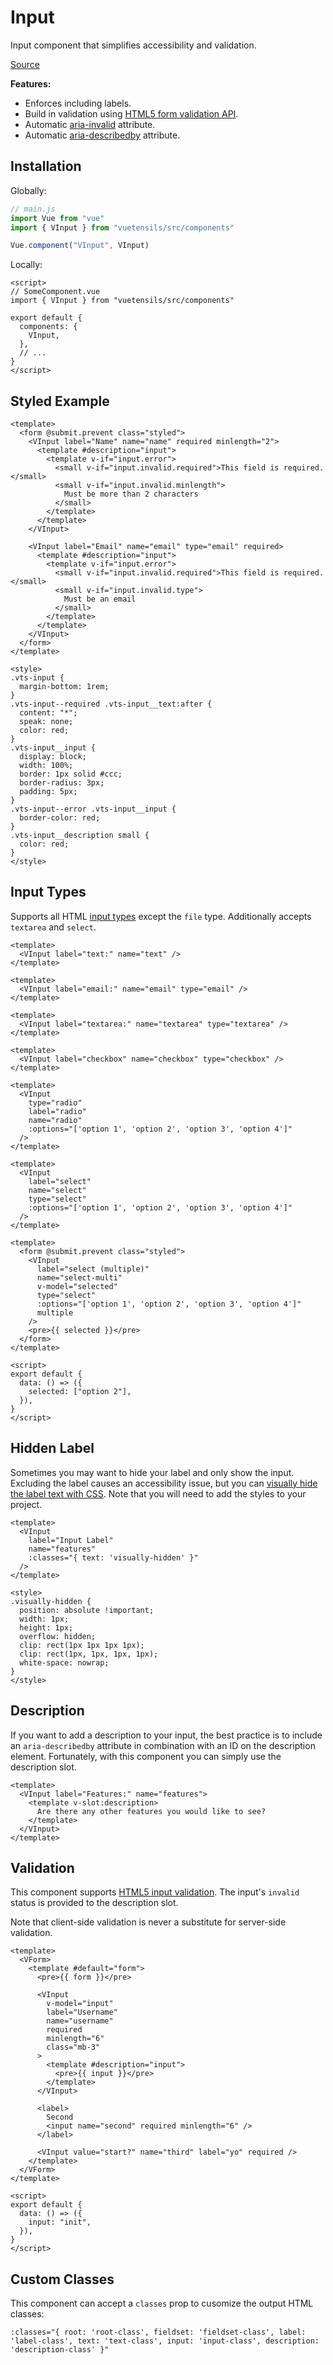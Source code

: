 # Input

Input component that simplifies accessibility and validation.

[Source](https://github.com/Stegosource/vuetensils/blob/master/src/components/VInput/VInput.vue)

**Features:**

- Enforces including labels.
- Build in validation using [HTML5 form validation API](https://developer.mozilla.org/en-US/docs/Learn/Forms/Form_validation).
- Automatic [aria-invalid](https://developer.mozilla.org/en-US/docs/Web/Accessibility/ARIA/ARIA_Techniques/Using_the_aria-invalid_attribute) attribute.
- Automatic [aria-describedby](https://developer.mozilla.org/en-US/docs/Web/Accessibility/ARIA/ARIA_Techniques/Using_the_aria-describedby_attribute) attribute.

## Installation

Globally:

```js
// main.js
import Vue from "vue"
import { VInput } from "vuetensils/src/components"

Vue.component("VInput", VInput)
```

Locally:

```vue
<script>
// SomeComponent.vue
import { VInput } from "vuetensils/src/components"

export default {
  components: {
    VInput,
  },
  // ...
}
</script>
```

## Styled Example

```vue live
<template>
  <form @submit.prevent class="styled">
    <VInput label="Name" name="name" required minlength="2">
      <template #description="input">
        <template v-if="input.error">
          <small v-if="input.invalid.required">This field is required.</small>
          <small v-if="input.invalid.minlength">
            Must be more than 2 characters
          </small>
        </template>
      </template>
    </VInput>

    <VInput label="Email" name="email" type="email" required>
      <template #description="input">
        <template v-if="input.error">
          <small v-if="input.invalid.required">This field is required.</small>
          <small v-if="input.invalid.type">
            Must be an email
          </small>
        </template>
      </template>
    </VInput>
  </form>
</template>

<style>
.vts-input {
  margin-bottom: 1rem;
}
.vts-input--required .vts-input__text:after {
  content: "*";
  speak: none;
  color: red;
}
.vts-input__input {
  display: block;
  width: 100%;
  border: 1px solid #ccc;
  border-radius: 3px;
  padding: 5px;
}
.vts-input--error .vts-input__input {
  border-color: red;
}
.vts-input__description small {
  color: red;
}
</style>
```

## Input Types

Supports all HTML [input types](https://developer.mozilla.org/en-US/docs/Web/HTML/Element/Input#Form_%3Cinput%3E_types) except the `file` type. Additionally accepts `textarea` and `select`.

```vue live
<template>
  <VInput label="text:" name="text" />
</template>
```

```vue live
<template>
  <VInput label="email:" name="email" type="email" />
</template>
```

```vue live
<template>
  <VInput label="textarea:" name="textarea" type="textarea" />
</template>
```

```vue live
<template>
  <VInput label="checkbox" name="checkbox" type="checkbox" />
</template>
```

```vue live
<template>
  <VInput
    type="radio"
    label="radio"
    name="radio"
    :options="['option 1', 'option 2', 'option 3', 'option 4']"
  />
</template>
```

```vue live
<template>
  <VInput
    label="select"
    name="select"
    type="select"
    :options="['option 1', 'option 2', 'option 3', 'option 4']"
  />
</template>
```

```vue live
<template>
  <form @submit.prevent class="styled">
    <VInput
      label="select (multiple)"
      name="select-multi"
      v-model="selected"
      type="select"
      :options="['option 1', 'option 2', 'option 3', 'option 4']"
      multiple
    />
    <pre>{{ selected }}</pre>
  </form>
</template>

<script>
export default {
  data: () => ({
    selected: ["option 2"],
  }),
}
</script>
```

## Hidden Label

Sometimes you may want to hide your label and only show the input. Excluding the label causes an accessibility issue, but you can [visually hide the label text with CSS](https://a11yproject.com/posts/how-to-hide-content/). Note that you will need to add the styles to your project.

```vue live
<template>
  <VInput
    label="Input Label"
    name="features"
    :classes="{ text: 'visually-hidden' }"
  />
</template>

<style>
.visually-hidden {
  position: absolute !important;
  width: 1px;
  height: 1px;
  overflow: hidden;
  clip: rect(1px 1px 1px 1px);
  clip: rect(1px, 1px, 1px, 1px);
  white-space: nowrap;
}
</style>
```

## Description

If you want to add a description to your input, the best practice is to include an `aria-describedby` attribute in combination with an ID on the description element. Fortunately, with this component you can simply use the description slot.

```vue live
<template>
  <VInput label="Features:" name="features">
    <template v-slot:description>
      Are there any other features you would like to see?
    </template>
  </VInput>
</template>
```

## Validation

This component supports [HTML5 input validation](https://developer.mozilla.org/en-US/docs/Learn/HTML/Forms/Form_validation). The input's `invalid` status is provided to the description slot.

Note that client-side validation is never a substitute for server-side validation.

```vue live
<template>
  <VForm>
    <template #default="form">
      <pre>{{ form }}</pre>

      <VInput
        v-model="input"
        label="Username"
        name="username"
        required
        minlength="6"
        class="mb-3"
      >
        <template #description="input">
          <pre>{{ input }}</pre>
        </template>
      </VInput>

      <label>
        Second
        <input name="second" required minlength="6" />
      </label>

      <VInput value="start?" name="third" label="yo" required />
    </template>
  </VForm>
</template>

<script>
export default {
  data: () => ({
    input: "init",
  }),
}
</script>
```

## Custom Classes

This component can accept a `classes` prop to cusomize the output HTML classes:

```
:classes="{ root: 'root-class', fieldset: 'fieldset-class', label: 'label-class', text: 'text-class', input: 'input-class', description: 'description-class' }"
```
